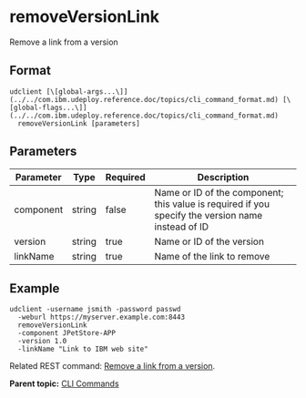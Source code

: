 # removeVersionLink

Remove a link from a version

## Format

```
udclient [\[global-args...\]](../../com.ibm.udeploy.reference.doc/topics/cli_command_format.md) [\[global-flags...\]](../../com.ibm.udeploy.reference.doc/topics/cli_command_format.md)
  removeVersionLink [parameters]
```

## Parameters

|Parameter|Type|Required|Description|
|---------|----|--------|-----------|
|component|string|false|Name or ID of the component; this value is required if you specify the version name instead of ID|
|version|string|true|Name or ID of the version|
|linkName|string|true|Name of the link to remove|

## Example

```
udclient -username jsmith -password passwd 
  -weburl https://myserver.example.com:8443
  removeVersionLink 
  -component JPetStore-APP 
  -version 1.0 
  -linkName "Link to IBM web site"
```

Related REST command: [Remove a link from a version](rest_cli_version_removelink_delete.md).

**Parent topic:** [CLI Commands](../../com.ibm.udeploy.reference.doc/topics/cli_commands.md)

